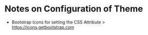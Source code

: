 # Notes on Configuration of Theme

* Bootstrap Icons for setting the CSS Attribute > https://icons.getbootstrap.com